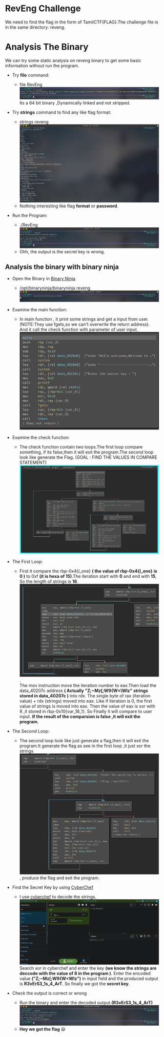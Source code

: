 # RevEng Challenge
We need to find the flag in the form of TamilCTF{FLAG}.The challenge file is in the same directory: reveng. 

# Analysis The Binary

We can try some static analysis on reveng binary to get some basic information without run the program.

- Try **file** command:
  - file RevEng
![Alt Text](img/file.png)
Its a 64 bit binary ,Dynamically linked and not stripped.

- Try **strings** command to find any like flag format:

  - strings reveng
![Alt Text](img/strings.png)
  - Nothing interesting like flag **format** or **password**.

- Run the Program:
  - ./RevEng
  ![Alt Text](img/run_bin.png)
  - Ohh, the output is the secret key is wrong.

## Analysis the binary with binary ninja
- Open the Binary in [Binary Ninja](https://binary.ninja/demo/).
  - /opt/binaryninja/binaryninja reveng
![Alt Text](img/binaryopen.png)

- Examine the main function:

  - In main function , it print some strings and get a input from user. (NOTE:They use fgets,so we can't overwrite the return address).
And it call the check function with parameter of user input.
![Alt Text](img/main.png)

- Examine the check function:

  - The check function contain two loops.The first loop compare something, if its false,then it will exit the program.The second loop look like generate the Flag.
(GOAL : FIND THE VALUES IN COMPARE STATEMENT)
![Alt Text](img/check.png)
- The First Loop:
  - First it compare the rbp-0x4{l_one} **( the value of rbp-0x4{l_one} is 0 )** to 0xf **(it is hexa of 15)**.The iteration start with **0** and end with **15**, So the length of strings is **16**.![Alt Text](img/first_loop.png).<br />
The mov instruction move the iteration number to eax.Then load the data_40207c address **( Actually "Z;~Mz[;W9{W<\WIz\" strings stored in data_40207c )** into rdx. The single byte of rax (iteration value) + rdx (strings) moved into eax. Like if iteration is 0, the first value of strings is moved into eax. Then the value of eax is xor with 8 ,it stored in rbp-0x10{var_18_1}. So Finally it will compare to user input. **If the result of the comparsion is false ,it will exit the program.**

- The Second Loop:
  - The second loop look like just generate a flag,then it will exit the program.It generate the flag as see in the first loop ,it just xor the strings![Alt Text](img/second_loop.png), produce the flag and exit the program.

- Find the Secret Key by using [CyberChef](http://icyberchef.com/)
  - I use [cyberchef](http://icyberchef.com) to decode the strings.![Alt Text](img/decode.png)Search xor in cyberchef and enter the key **(we know the strings are deccode with the value of 8 in the program )**. Enter the encoded value **("Z;~Mz[;W9{W<WIz\")** in input field and the produced output is **R3vErS3_1s_4_ArT**. So finally we got the **secret key**.

- Check the output is correct or wrong 
  - Run the binary and enter the decoded output.**(R3vErS3_1s_4_ArT)**![Alt Text](img/flag.png) 
  - **Hey we got the flag** :smiley:
	

 

